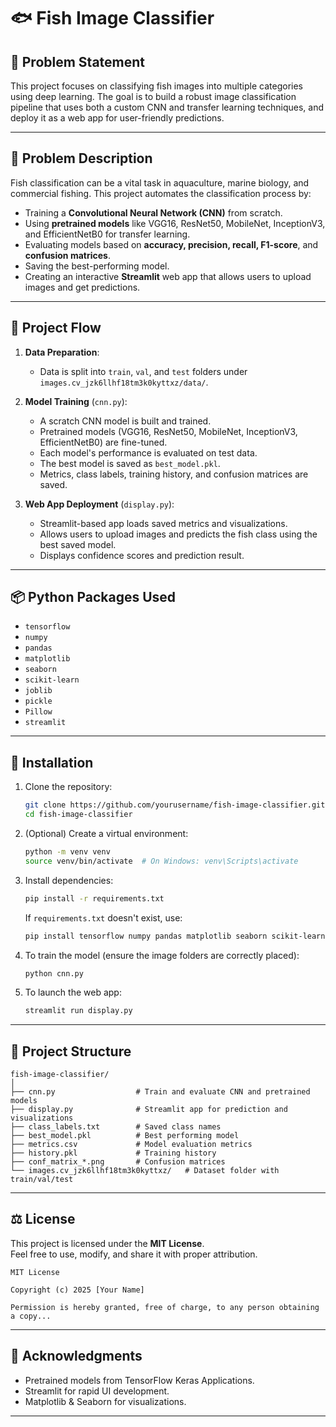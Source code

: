# 🐟 Fish Image Classifier

## 🧠 Problem Statement
This project focuses on classifying fish images into multiple categories using deep learning. The goal is to build a robust image classification pipeline that uses both a custom CNN and transfer learning techniques, and deploy it as a web app for user-friendly predictions.

---

## 📌 Problem Description
Fish classification can be a vital task in aquaculture, marine biology, and commercial fishing. This project automates the classification process by:

- Training a **Convolutional Neural Network (CNN)** from scratch.
- Using **pretrained models** like VGG16, ResNet50, MobileNet, InceptionV3, and EfficientNetB0 for transfer learning.
- Evaluating models based on **accuracy, precision, recall, F1-score**, and **confusion matrices**.
- Saving the best-performing model.
- Creating an interactive **Streamlit** web app that allows users to upload images and get predictions.

---

## 🔄 Project Flow

1. **Data Preparation**:
   - Data is split into `train`, `val`, and `test` folders under `images.cv_jzk6llhf18tm3k0kyttxz/data/`.

2. **Model Training** (`cnn.py`):
   - A scratch CNN model is built and trained.
   - Pretrained models (VGG16, ResNet50, MobileNet, InceptionV3, EfficientNetB0) are fine-tuned.
   - Each model's performance is evaluated on test data.
   - The best model is saved as `best_model.pkl`.
   - Metrics, class labels, training history, and confusion matrices are saved.

3. **Web App Deployment** (`display.py`):
   - Streamlit-based app loads saved metrics and visualizations.
   - Allows users to upload images and predicts the fish class using the best saved model.
   - Displays confidence scores and prediction result.

---

## 📦 Python Packages Used

- `tensorflow`
- `numpy`
- `pandas`
- `matplotlib`
- `seaborn`
- `scikit-learn`
- `joblib`
- `pickle`
- `Pillow`
- `streamlit`

---

## 🚀 Installation

1. Clone the repository:
   ```bash
   git clone https://github.com/yourusername/fish-image-classifier.git
   cd fish-image-classifier
   ```

2. (Optional) Create a virtual environment:
   ```bash
   python -m venv venv
   source venv/bin/activate  # On Windows: venv\Scripts\activate
   ```

3. Install dependencies:
   ```bash
   pip install -r requirements.txt
   ```

   If `requirements.txt` doesn't exist, use:
   ```bash
   pip install tensorflow numpy pandas matplotlib seaborn scikit-learn joblib pillow streamlit
   ```

4. To train the model (ensure the image folders are correctly placed):
   ```bash
   python cnn.py
   ```

5. To launch the web app:
   ```bash
   streamlit run display.py
   ```

---

## 📁 Project Structure

```
fish-image-classifier/
│
├── cnn.py                  # Train and evaluate CNN and pretrained models
├── display.py              # Streamlit app for prediction and visualizations
├── class_labels.txt        # Saved class names
├── best_model.pkl          # Best performing model
├── metrics.csv             # Model evaluation metrics
├── history.pkl             # Training history
├── conf_matrix_*.png       # Confusion matrices
└── images.cv_jzk6llhf18tm3k0kyttxz/   # Dataset folder with train/val/test
```

---

## ⚖️ License

This project is licensed under the **MIT License**.  
Feel free to use, modify, and share it with proper attribution.

```
MIT License

Copyright (c) 2025 [Your Name]

Permission is hereby granted, free of charge, to any person obtaining a copy...
```

---

## 🙌 Acknowledgments

- Pretrained models from TensorFlow Keras Applications.
- Streamlit for rapid UI development.
- Matplotlib & Seaborn for visualizations.

---

